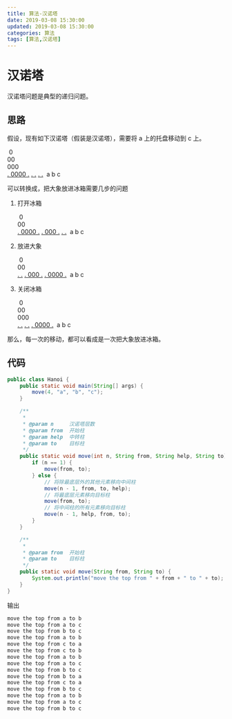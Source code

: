 ```yaml
---
title: 算法-汉诺塔
date: 2019-03-08 15:30:00
updated: 2019-03-08 15:30:00
categories: 算法
tags: [算法,汉诺塔]
---
```


# 汉诺塔

汉诺塔问题是典型的递归问题。

## 思路

假设，现有如下汉诺塔（假装是汉诺塔），需要将 a 上的托盘移动到 c 上。

​     0     	
​    00    	
   000   	
<u>. 0000 .</u>	<u>.          .</u>	<u>.          .</u>
​     a     	     b     	     c     

<!--more-->

可以转换成，把大象放进冰箱需要几步的问题

1. 打开冰箱

   ​             	     0     	
   ​             	    00    	
   <u>. 0000 .</u>	<u>.  000  .</u>	<u>.          .</u>
   ​     a      	     b     	     c     

2. 放进大象

   ​             	     0     	
   ​             	    00    	 	
   <u>.          .</u>	 <u>.  000  .</u>	<u>. 0000 .</u>
   ​     a      	     b     	     c     

3. 关闭冰箱

   ​            	            	     0    	 
   ​            	            	    00    	
   ​            	            	   000  	 
   <u>.          .</u>	<u>.          .</u>	<u>. 0000 .</u>	
   ​     a     	     b     	     c     	

那么，每一次的移动，都可以看成是一次把大象放进冰箱。

## 代码



```java
public class Hanoi {
    public static void main(String[] args) {
        move(4, "a", "b", "c");
    }

    /**
     *
     * @param n     汉诺塔层数
     * @param from  开始柱
     * @param help  中转柱
     * @param to    目标柱
     */
    public static void move(int n, String from, String help, String to) {
        if (n == 1) {
            move(from, to);
        } else {
            // 将除最底层外的其他元素移向中间柱
            move(n - 1, from, to, help);
            // 将最底层元素移向目标柱
            move(from, to);
            // 将中间柱的所有元素移向目标柱
            move(n - 1, help, from, to);
        }
    }

    /**
     *
     * @param from  开始柱
     * @param to    目标柱
     */
    public static void move(String from, String to) {
        System.out.println("move the top from " + from + " to " + to);
    }
}
```

输出

```Java
move the top from a to b
move the top from a to c
move the top from b to c
move the top from a to b
move the top from c to a
move the top from c to b
move the top from a to b
move the top from a to c
move the top from b to c
move the top from b to a
move the top from c to a
move the top from b to c
move the top from a to b
move the top from a to c
move the top from b to c
```

